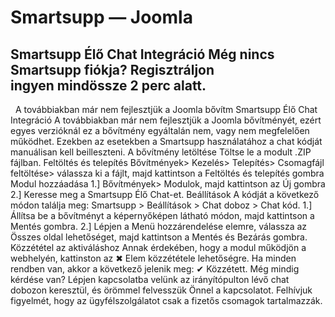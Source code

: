 # Smartsupp — Joomla
## Smartsupp Élő Chat Integráció Még nincs Smartsupp fiókja? Regisztráljon ingyen mindössze 2 perc alatt.
  A továbbiakban már nem fejlesztjük a Joomla bővítm
Smartsupp Élő Chat Integráció
A továbbiakban már nem fejlesztjük a Joomla bővítményét, ezért egyes verzióknál ez a bővítmény egyáltalán nem, vagy nem megfelelően működhet. Ezekben az esetekben a Smartsupp használatához a chat kódját manuálisan kell beilleszteni.
A bővítmény letöltése
Töltse le a modult .ZIP fájlban.
Feltöltés és telepítés
Bővítmények> Kezelés> Telepítés> Csomagfájl feltöltése> válassza ki a fájlt, majd kattintson a Feltöltés és telepítés gombra
Modul hozzáadása
1.] Bővítmények> Modulok, majd kattintson az Új gombra
2.] Keresse meg a Smartsupp Élő Chat-et.
Beállítások
A kódját a következő módon találja meg: Smartsupp > Beállítások > Chat doboz > Chat kód.
1.] Állítsa be a bővítményt a képernyőképen látható módon, majd kattintson a Mentés gombra.
2.] Lépjen a Menü hozzárendelése elemre, válassza az Összes oldal lehetőséget, majd kattintson a Mentés és Bezárás gombra.
Közzététel az aktiváláshoz
Annak érdekében, hogy a modul működjön a webhelyén, kattinston az ✖ Elem közzététele lehetőségre. Ha minden rendben van, akkor a következő jelenik meg: ✔ Közzétett.
Még mindig kérdése van? Lépjen kapcsolatba velünk az irányítópulton lévő chat dobozon keresztül, és örömmel felvesszük Önnel a kapcsolatot. Felhívjuk figyelmét, hogy az ügyfélszolgálatot csak a fizetős csomagok tartalmazzák.

